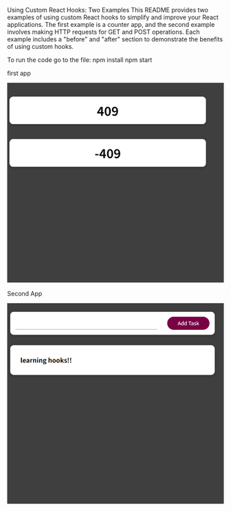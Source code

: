 Using Custom React Hooks: Two Examples
This README provides two examples of using custom React hooks to simplify and improve your React applications. The first example is a counter app, and the second example involves making HTTP requests for GET and POST operations. Each example includes a "before" and "after" section to demonstrate the benefits of using custom hooks.

To run the code go to the file:
npm install
npm start

first app

![Alt text](image.png)

Second App

![Alt text](image-1.png)

